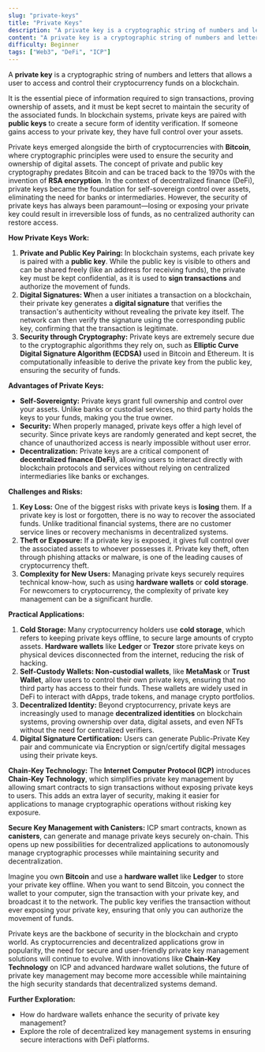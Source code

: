 ```yaml
---
slug: "private-keys"
title: "Private Keys"
description: "A private key is a cryptographic string of numbers and letters that allows a user to access and control their cryptocurrency funds on a blockchain."
content: "A private key is a cryptographic string of numbers and letters that allows a user to access and control their cryptocurrency funds on a blockchain. It is the essential piece of information required to sign transactions, proving ownership of assets, and it must be kept secret to maintain the security of the associated funds"
difficulty: Beginner
tags: ["Web3", "DeFi", "ICP"]
---
```



A **private key** is a cryptographic string of numbers and letters that allows a user to access and control their cryptocurrency funds on a blockchain.

It is the essential piece of information required to sign transactions, proving ownership of assets, and it must be kept secret to maintain the security of the associated funds. In blockchain systems, private keys are paired with **public keys** to create a secure form of identity verification. If someone gains access to your private key, they have full control over your assets.

Private keys emerged alongside the birth of cryptocurrencies with **Bitcoin**, where cryptographic principles were used to ensure the security and ownership of digital assets. The concept of private and public key cryptography predates Bitcoin and can be traced back to the 1970s with the invention of **RSA encryption**. In the context of decentralized finance (DeFi), private keys became the foundation for self-sovereign control over assets, eliminating the need for banks or intermediaries. However, the security of private keys has always been paramount—losing or exposing your private key could result in irreversible loss of funds, as no centralized authority can restore access.

**How Private Keys Work:**

1. **Private and Public Key Pairing:** In blockchain systems, each private key is paired with a **public key**. While the public key is visible to others and can be shared freely (like an address for receiving funds), the private key must be kept confidential, as it is used to **sign transactions** and authorize the movement of funds.
2. **Digital Signatures: W**hen a user initiates a transaction on a blockchain, their private key generates a **digital signature** that verifies the transaction's authenticity without revealing the private key itself. The network can then verify the signature using the corresponding public key, confirming that the transaction is legitimate.
3. **Security through Cryptography:** Private keys are extremely secure due to the cryptographic algorithms they rely on, such as **Elliptic Curve Digital Signature Algorithm (ECDSA)** used in Bitcoin and Ethereum. It is computationally infeasible to derive the private key from the public key, ensuring the security of funds.

**Advantages of Private Keys:**

- **Self-Sovereignty:** Private keys grant full ownership and control over your assets. Unlike banks or custodial services, no third party holds the keys to your funds, making you the true owner.
- **Security:** When properly managed, private keys offer a high level of security. Since private keys are randomly generated and kept secret, the chance of unauthorized access is nearly impossible without user error.
- **Decentralization:** Private keys are a critical component of **decentralized finance (DeFi)**, allowing users to interact directly with blockchain protocols and services without relying on centralized intermediaries like banks or exchanges.

**Challenges and Risks:**

1. **Key Loss:** One of the biggest risks with private keys is **losing** them. If a private key is lost or forgotten, there is no way to recover the associated funds. Unlike traditional financial systems, there are no customer service lines or recovery mechanisms in decentralized systems.
2. **Theft or Exposure:** If a private key is exposed, it gives full control over the associated assets to whoever possesses it. Private key theft, often through phishing attacks or malware, is one of the leading causes of cryptocurrency theft.
3. **Complexity for New Users:** Managing private keys securely requires technical know-how, such as using **hardware wallets** or **cold storage**. For newcomers to cryptocurrency, the complexity of private key management can be a significant hurdle.

**Practical Applications:**

1. **Cold Storage:** Many cryptocurrency holders use **cold storage**, which refers to keeping private keys offline, to secure large amounts of  crypto assets. **Hardware wallets** like **Ledger** or **Trezor** store private keys on physical devices disconnected from the internet, reducing the risk of hacking.
2. **Self-Custody Wallets: Non-custodial wallets**, like **MetaMask** or **Trust Wallet**, allow users to control their own private keys, ensuring that no third party has access to their funds. These wallets are widely used in DeFi to interact with dApps, trade tokens, and manage crypto portfolios.
3. **Decentralized Identity:** Beyond cryptocurrency, private keys are increasingly used to manage **decentralized identities** on blockchain systems, proving ownership over data, digital assets, and even NFTs without the need for centralized verifiers.
4. **Digital Signature Certification:** Users can generate Public-Private Key pair and communicate via Encryption or sign/certify digital messages using their private keys.

**Chain-Key Technology:** The **Internet Computer Protocol (ICP)** introduces **Chain-Key Technology**, which simplifies private key management by allowing smart contracts to sign transactions without exposing private keys to users. This adds an extra layer of security, making it easier for applications to manage cryptographic operations without risking key exposure.

**Secure Key Management with Canisters:** ICP smart contracts, known as **canisters**, can generate and manage private keys securely on-chain. This opens up new possibilities for decentralized applications to autonomously manage cryptographic processes while maintaining security and decentralization.

Imagine you own **Bitcoin** and use a **hardware wallet** like **Ledger** to store your private key offline. When you want to send Bitcoin, you connect the wallet to your computer, sign the transaction with your private key, and broadcast it to the network. The public key verifies the transaction without ever exposing your private key, ensuring that only you can authorize the movement of funds.

Private keys are the backbone of security in the blockchain and crypto world. As cryptocurrencies and decentralized applications grow in popularity, the need for secure and user-friendly private key management solutions will continue to evolve. With innovations like **Chain-Key Technology** on ICP and advanced hardware wallet solutions, the future of private key management may become more accessible while maintaining the high security standards that decentralized systems demand.

**Further Exploration:**

- How do hardware wallets enhance the security of private key management?
- Explore the role of decentralized key management systems in ensuring secure interactions with DeFi platforms.
